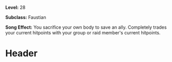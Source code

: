 <!-- TITLE: Blood Sacrifice -->
<!-- SUBTITLE:  -->

**Level:** 28

**Subclass:** Faustian

**Song Effect:** You sacrifice your own body to save an ally.  Completely trades your current hitpoints with your group or raid member's current hitpoints.

# Header